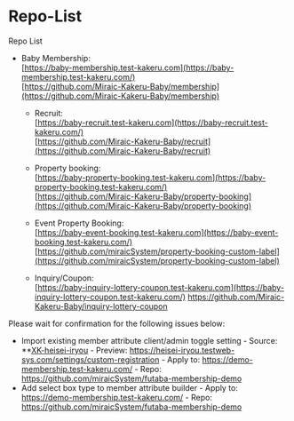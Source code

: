# Repo-List
Repo List
- Baby Membership:  
		[https://baby-membership.test-kakeru.com](https://baby-membership.test-kakeru.com/)  
		[https://github.com/Miraic-Kakeru-Baby/membership](https://github.com/Miraic-Kakeru-Baby/membership)

	- Recruit:  
		[https://baby-recruit.test-kakeru.com](https://baby-recruit.test-kakeru.com/)  
		[https://github.com/Miraic-Kakeru-Baby/recruit](https://github.com/Miraic-Kakeru-Baby/recruit)
		
	- Property booking:  
		[https://baby-property-booking.test-kakeru.com](https://baby-property-booking.test-kakeru.com/)  
		[https://github.com/Miraic-Kakeru-Baby/property-booking](https://github.com/Miraic-Kakeru-Baby/property-booking)
		
	- Event Property Booking:  
		[https://baby-event-booking.test-kakeru.com](https://baby-event-booking.test-kakeru.com/)  
		[https://github.com/miraicSystem/property-booking-custom-label](https://github.com/miraicSystem/property-booking-custom-label)
		
	- Inquiry/Coupon:  
		[https://baby-inquiry-lottery-coupon.test-kakeru.com](https://baby-inquiry-lottery-coupon.test-kakeru.com/)
		https://github.com/Miraic-Kakeru-Baby/inquiry-lottery-coupon

Please wait for confirmation for the following issues below:
- Import existing member attribute client/admin toggle setting
		- Source: **[XK-heisei-iryou](https://github.com/miraicSystem/XK-heisei-iryou)
			- Preview: https://heisei-iryou.testweb-sys.com/settings/custom-registration
                 - Apply to: https://demo-membership.test-kakeru.com/
                       - Repo: https://github.com/miraicSystem/futaba-membership-demo
- Add select box type to member attribute builder
                 - Apply to: https://demo-membership.test-kakeru.com/
                       - Repo: https://github.com/miraicSystem/futaba-membership-demo
